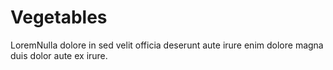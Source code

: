 # Vegetables

LoremNulla dolore in sed velit officia deserunt aute irure enim dolore magna duis dolor aute ex irure.

<div href="veg/aubergines.md" />
<div href="veg/broc.md" />
<div href="veg/carrots.md" />
<div href="veg/onions.md" />
